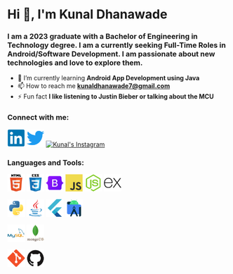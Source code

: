 # Hi 👋, I'm Kunal Dhanawade

### I am a 2023 graduate with a Bachelor of Engineering in Technology degree. I am a currently seeking Full-Time Roles in Android/Software Development. I am passionate about new technologies and love to explore them.

- 🌱 I’m currently learning **Android App Development using Java**
- 📫 How to reach me **kunaldhanawade7@gmail.com**
- ⚡ Fun fact **I like listening to Justin Bieber or talking about the MCU**

### Connect with me:

[<img src="https://raw.githubusercontent.com/devicons/devicon/master/icons/linkedin/linkedin-original.svg" alt="Kunal's LinkedIn" width="40" height="40" />](https://linkedin.com/in/dhanawade-kunal)
[<img src="https://raw.githubusercontent.com/devicons/devicon/master/icons/twitter/twitter-original.svg" alt="Kunal's Twitter" width="40" height="40" />](https://twitter.com/kunalrd07)
[<img src="https://raw.githubusercontent.com/rahuldkjain/github-profile-readme-generator/master/src/images/icons/Social/instagram.svg" alt="Kunal's Instagram" width="40" height="40" />](https://instagram.com/kunaldhanawade)

### Languages and Tools:

<img src="https://raw.githubusercontent.com/devicons/devicon/master/icons/html5/html5-original-wordmark.svg" alt="HTML" width="40" height="40" /> <img src="https://raw.githubusercontent.com/devicons/devicon/master/icons/css3/css3-original-wordmark.svg" alt="CSS" width="40" height="40" /> <img src="https://raw.githubusercontent.com/devicons/devicon/master/icons/bootstrap/bootstrap-original.svg" alt="Bootstrap" width="40" height="40" /> <img src="https://raw.githubusercontent.com/devicons/devicon/master/icons/javascript/javascript-original.svg" alt="Javascript" width="40" height="40" /> <img src="https://raw.githubusercontent.com/devicons/devicon/master/icons/nodejs/nodejs-original.svg" alt="Node JS" width="40" height="40" /> <img src="https://raw.githubusercontent.com/devicons/devicon/master/icons/express/express-original.svg" alt="Express JS" width="40" height="40" />

<img src="https://raw.githubusercontent.com/devicons/devicon/master/icons/python/python-original.svg" alt="Python" width="40" height="40" /> <img src="https://raw.githubusercontent.com/devicons/devicon/master/icons/java/java-original.svg" alt="Java" width="40" height="40" /> <img src="https://raw.githubusercontent.com/devicons/devicon/master/icons/flutter/flutter-original.svg" alt="Flutter" width="40" height="40" /> <img src="https://raw.githubusercontent.com/devicons/devicon/master/icons/androidstudio/androidstudio-original.svg" alt="Android" width="40" height="40" />

<img src="https://raw.githubusercontent.com/devicons/devicon/master/icons/mysql/mysql-original-wordmark.svg" alt="MySQL" width="40" height="40" /> <img src="https://raw.githubusercontent.com/devicons/devicon/master/icons/mongodb/mongodb-original-wordmark.svg" alt="Mongo DB" width="40" height="40" />

<img src="https://raw.githubusercontent.com/devicons/devicon/master/icons/git/git-original.svg" alt="Git" width="40" height="40" /> <img src="https://raw.githubusercontent.com/devicons/devicon/master/icons/github/github-original.svg" alt="GitHub" width="40" height="40" />
